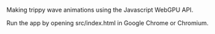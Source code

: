 Making trippy wave animations using the Javascript WebGPU API.

Run the app by opening src/index.html in Google Chrome or Chromium.
